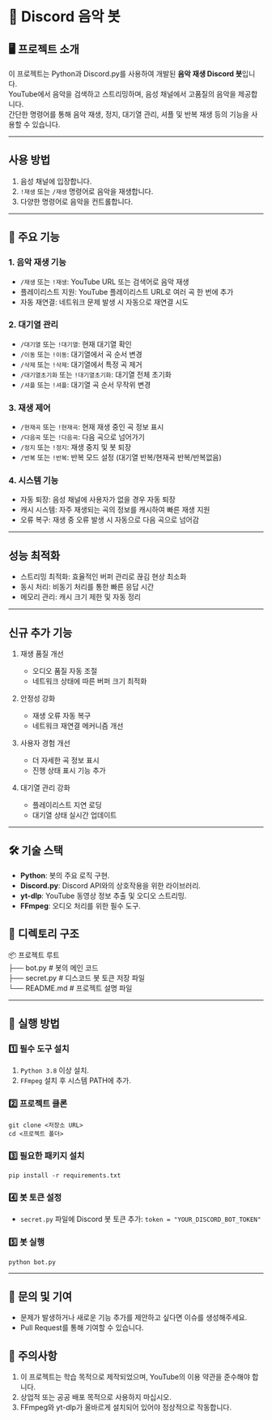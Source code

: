 # 🎵 Discord 음악 봇

## 🖥️ 프로젝트 소개

이 프로젝트는 Python과 Discord.py를 사용하여 개발된 **음악 재생 Discord 봇**입니다.  
YouTube에서 음악을 검색하고 스트리밍하며, 음성 채널에서 고품질의 음악을 제공합니다.  
간단한 명령어를 통해 음악 재생, 정지, 대기열 관리, 셔플 및 반복 재생 등의 기능을 사용할 수 있습니다.

---

## 사용 방법

1. 음성 채널에 입장합니다.
2. `!재생` 또는 `/재생` 명령어로 음악을 재생합니다.
3. 다양한 명령어로 음악을 컨트롤합니다.

---

## 📌 주요 기능

### 1. 음악 재생 기능

- `/재생` 또는 `!재생`: YouTube URL 또는 검색어로 음악 재생
- 플레이리스트 지원: YouTube 플레이리스트 URL로 여러 곡 한 번에 추가
- 자동 재연결: 네트워크 문제 발생 시 자동으로 재연결 시도

### 2. 대기열 관리

- `/대기열` 또는 `!대기열`: 현재 대기열 확인
- `/이동` 또는 `!이동`: 대기열에서 곡 순서 변경
- `/삭제` 또는 `!삭제`: 대기열에서 특정 곡 제거
- `/대기열초기화` 또는 `!대기열초기화`: 대기열 전체 초기화
- `/셔플` 또는 `!셔플`: 대기열 곡 순서 무작위 변경

### 3. 재생 제어

- `/현재곡` 또는 `!현재곡`: 현재 재생 중인 곡 정보 표시
- `/다음곡` 또는 `!다음곡`: 다음 곡으로 넘어가기
- `/정지` 또는 `!정지`: 재생 중지 및 봇 퇴장
- `/반복` 또는 `!반복`: 반복 모드 설정 (대기열 반복/현재곡 반복/반복없음)

### 4. 시스템 기능

- 자동 퇴장: 음성 채널에 사용자가 없을 경우 자동 퇴장
- 캐시 시스템: 자주 재생되는 곡의 정보를 캐시하여 빠른 재생 지원
- 오류 복구: 재생 중 오류 발생 시 자동으로 다음 곡으로 넘어감

---

## 성능 최적화

- 스트리밍 최적화: 효율적인 버퍼 관리로 끊김 현상 최소화
- 동시 처리: 비동기 처리를 통한 빠른 응답 시간
- 메모리 관리: 캐시 크기 제한 및 자동 정리

---

## 신규 추가 기능

1. 재생 품질 개선

   - 오디오 품질 자동 조절
   - 네트워크 상태에 따른 버퍼 크기 최적화

2. 안정성 강화

   - 재생 오류 자동 복구
   - 네트워크 재연결 메커니즘 개선

3. 사용자 경험 개선

   - 더 자세한 곡 정보 표시
   - 진행 상태 표시 기능 추가

4. 대기열 관리 강화
   - 플레이리스트 지연 로딩
   - 대기열 상태 실시간 업데이트

---

## 🛠️ 기술 스택

- **Python**: 봇의 주요 로직 구현.
- **Discord.py**: Discord API와의 상호작용을 위한 라이브러리.
- **yt-dlp**: YouTube 동영상 정보 추출 및 오디오 스트리밍.
- **FFmpeg**: 오디오 처리를 위한 필수 도구.

## 📂 디렉토리 구조

📦 프로젝트 루트<br>
├── bot.py # 봇의 메인 코드<br>
├── secret.py # 디스코드 봇 토큰 저장 파일<br>
└── README.md # 프로젝트 설명 파일

---

## 🚀 실행 방법

### 1️⃣ 필수 도구 설치

1. `Python 3.8` 이상 설치.
2. `FFmpeg` 설치 후 시스템 PATH에 추가.

### 2️⃣ 프로젝트 클론

```
git clone <저장소 URL>
cd <프로젝트 폴더>
```

### 3️⃣ 필요한 패키지 설치

```
pip install -r requirements.txt
```

### 4️⃣ 봇 토큰 설정

- `secret.py` 파일에 Discord 봇 토큰 추가: `token = "YOUR_DISCORD_BOT_TOKEN"`

### 5️⃣ 봇 실행

```
python bot.py
```

---

## 📧 문의 및 기여

- 문제가 발생하거나 새로운 기능 추가를 제안하고 싶다면 이슈를 생성해주세요.
- Pull Request를 통해 기여할 수 있습니다.

## 📢 주의사항

1. 이 프로젝트는 학습 목적으로 제작되었으며, YouTube의 이용 약관을 준수해야 합니다.
2. 상업적 또는 공공 배포 목적으로 사용하지 마십시오.
3. FFmpeg와 yt-dlp가 올바르게 설치되어 있어야 정상적으로 작동합니다.
